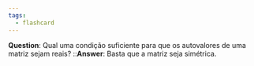 ```yaml
---
tags:
  - flashcard
---
```

**Question**:  Qual uma condição suficiente para que os autovalores de uma matriz sejam reais?   ::**Answer**: Basta que a matriz seja simétrica.
<!--SR:!2024-06-22,19,250-->